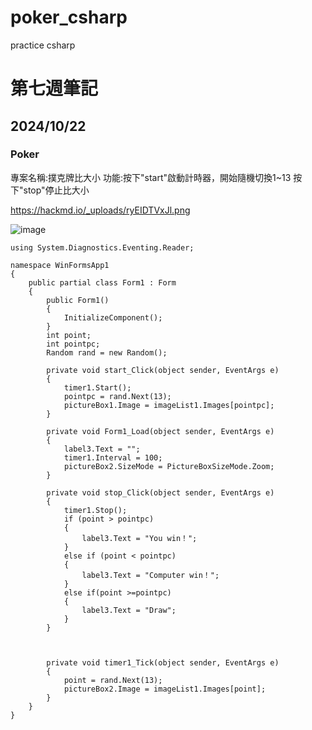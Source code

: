 # poker_csharp
practice csharp
#  第七週筆記
## 2024/10/22
### Poker
專案名稱:撲克牌比大小
功能:按下"start"啟動計時器，開始隨機切換1~13
按下"stop"停止比大小

https://hackmd.io/_uploads/ryEIDTVxJl.png

![image](https://hackmd.io/_uploads/ryEIDTVxJl.png)




```csharp=
using System.Diagnostics.Eventing.Reader;

namespace WinFormsApp1
{
    public partial class Form1 : Form
    {
        public Form1()
        {
            InitializeComponent();
        }
        int point;
        int pointpc;
        Random rand = new Random();

        private void start_Click(object sender, EventArgs e)
        {
            timer1.Start();
            pointpc = rand.Next(13);
            pictureBox1.Image = imageList1.Images[pointpc];
        }

        private void Form1_Load(object sender, EventArgs e)
        {
            label3.Text = "";
            timer1.Interval = 100;
            pictureBox2.SizeMode = PictureBoxSizeMode.Zoom;
        }

        private void stop_Click(object sender, EventArgs e)
        {
            timer1.Stop();
            if (point > pointpc)
            {
                label3.Text = "You win！";
            }
            else if (point < pointpc)
            {
                label3.Text = "Computer win！";
            }
            else if(point >=pointpc)
            {
                label3.Text = "Draw";
            }
        }
            
          

        private void timer1_Tick(object sender, EventArgs e)
        {
            point = rand.Next(13);
            pictureBox2.Image = imageList1.Images[point];
        }
    }
}
```
